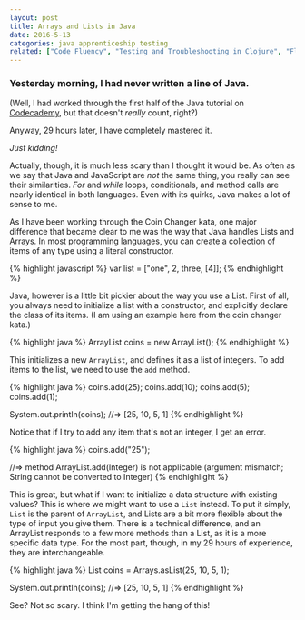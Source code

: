 ```yaml
---
layout: post
title: Arrays and Lists in Java
date: 2016-5-13
categories: java apprenticeship testing
related: ["Code Fluency", "Testing and Troubleshooting in Clojure", "Flexible Testing with Speclj"]
---
```


### Yesterday morning, I had never written a line of Java.

(Well, I had worked through the first half of the Java tutorial on [Codecademy](http://codecademy.com), but that doesn't *really* count, right?)

Anyway, 29 hours later, I have completely mastered it.

*Just kidding!*

Actually, though, it is much less scary than I thought it would be. As often as we say that Java and JavaScript are *not* the same thing, you really can see their similarities. *For* and *while* loops, conditionals, and method calls are nearly identical in both languages. Even with its quirks, Java makes a lot of sense to me.

As I have been working through the Coin Changer kata, one major difference that became clear to me was the way that Java handles Lists and Arrays. In most programming languages, you can create a collection of items of any type using a literal constructor.

{% highlight javascript %}
var list = ["one", 2, three, [4]];
{% endhighlight %}

Java, however is a little bit pickier about the way you use a List. First of all, you always need to initialize a list with a constructor, and explicitly declare the class of its items. (I am using an example here from the coin changer kata.)

{% highlight java %}
ArrayList<Integer> coins = new ArrayList<Integer>();
{% endhighlight %}

This initializes a new `ArrayList`, and defines it as a list of integers. To add items to the list, we need to use the `add` method.

{% highlight java %}
coins.add(25);
coins.add(10);
coins.add(5);
coins.add(1);

System.out.println(coins);
//=> [25, 10, 5, 1]
{% endhighlight %}

Notice that if I try to add any item that's not an integer, I get an error.

{% highlight java %}
coins.add("25");

//=> method ArrayList.add(Integer) is not applicable
      (argument mismatch; String cannot be converted to Integer)
{% endhighlight %}

This is great, but what if I want to initialize a data structure with existing values? This is where we might want to use a `List` instead. To put it simply, `List` is the parent of `ArrayList`, and Lists are a bit more flexible about the type of input you give them. There is a technical difference, and an ArrayList responds to a few more methods than a List, as it is a more specific data type. For the most part, though, in my 29 hours of experience, they are interchangeable.

{% highlight java %}
List<Integer> coins = Arrays.asList(25, 10, 5, 1);

System.out.println(coins);
//=> [25, 10, 5, 1]
{% endhighlight %}

See? Not so scary. I think I'm getting the hang of this!
